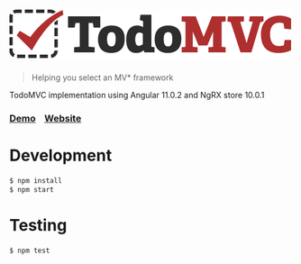 # ![TodoMVC](src/assets/images/logo.png)
> Helping you select an MV\* framework

TodoMVC implementation using Angular 11.0.2 and NgRX store 10.0.1
### [Demo](https://dreadnautxbuddha.github.io/todomvc-angular/) &nbsp;&nbsp; [Website](http://todomvc.com)

# Development
```
$ npm install
$ npm start
```

# Testing
```
$ npm test
```
